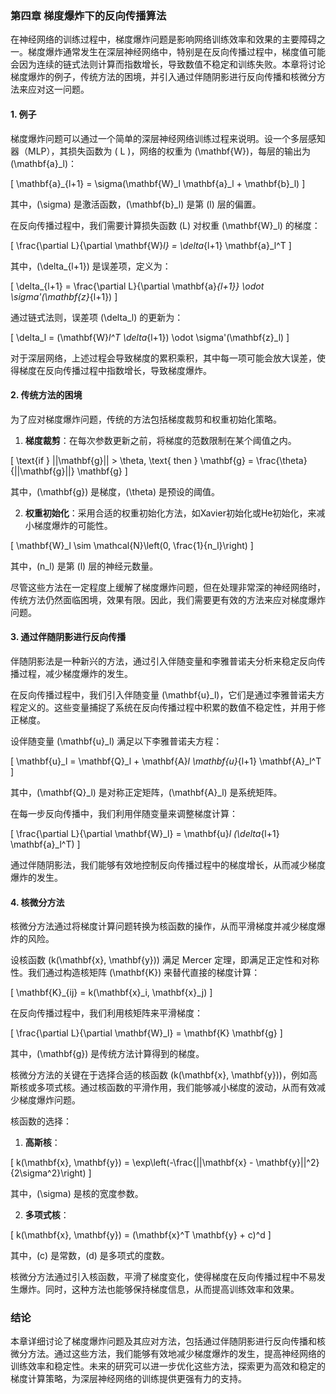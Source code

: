 ### 第四章 梯度爆炸下的反向传播算法

在神经网络的训练过程中，梯度爆炸问题是影响网络训练效率和效果的主要障碍之一。梯度爆炸通常发生在深层神经网络中，特别是在反向传播过程中，梯度值可能会因为连续的链式法则计算而指数增长，导致数值不稳定和训练失败。本章将讨论梯度爆炸的例子，传统方法的困境，并引入通过伴随阴影进行反向传播和核微分方法来应对这一问题。

#### 1. 例子

梯度爆炸问题可以通过一个简单的深层神经网络训练过程来说明。设一个多层感知器（MLP），其损失函数为 \( L \)，网络的权重为 \(\mathbf{W}\)，每层的输出为 \(\mathbf{a}_l\)：

\[ \mathbf{a}_{l+1} = \sigma(\mathbf{W}_l \mathbf{a}_l + \mathbf{b}_l) \]

其中，\(\sigma\) 是激活函数，\(\mathbf{b}_l\) 是第 \(l\) 层的偏置。

在反向传播过程中，我们需要计算损失函数 \(L\) 对权重 \(\mathbf{W}_l\) 的梯度：

\[ \frac{\partial L}{\partial \mathbf{W}_l} = \delta_{l+1} \mathbf{a}_l^T \]

其中，\(\delta_{l+1}\) 是误差项，定义为：

\[ \delta_{l+1} = \frac{\partial L}{\partial \mathbf{a}_{l+1}} \odot \sigma'(\mathbf{z}_{l+1}) \]

通过链式法则，误差项 \(\delta_l\) 的更新为：

\[ \delta_l = (\mathbf{W}_l^T \delta_{l+1}) \odot \sigma'(\mathbf{z}_l) \]

对于深层网络，上述过程会导致梯度的累积乘积，其中每一项可能会放大误差，使得梯度在反向传播过程中指数增长，导致梯度爆炸。

#### 2. 传统方法的困境

为了应对梯度爆炸问题，传统的方法包括梯度裁剪和权重初始化策略。

1. **梯度裁剪**：在每次参数更新之前，将梯度的范数限制在某个阈值之内。

\[ \text{if } ||\mathbf{g}|| > \theta, \text{ then } \mathbf{g} = \frac{\theta}{||\mathbf{g}||} \mathbf{g} \]

其中，\(\mathbf{g}\) 是梯度，\(\theta\) 是预设的阈值。

2. **权重初始化**：采用合适的权重初始化方法，如Xavier初始化或He初始化，来减小梯度爆炸的可能性。

\[ \mathbf{W}_l \sim \mathcal{N}\left(0, \frac{1}{n_l}\right) \]

其中，\(n_l\) 是第 \(l\) 层的神经元数量。

尽管这些方法在一定程度上缓解了梯度爆炸问题，但在处理非常深的神经网络时，传统方法仍然面临困境，效果有限。因此，我们需要更有效的方法来应对梯度爆炸问题。

#### 3. 通过伴随阴影进行反向传播

伴随阴影法是一种新兴的方法，通过引入伴随变量和李雅普诺夫分析来稳定反向传播过程，减少梯度爆炸的发生。

在反向传播过程中，我们引入伴随变量 \(\mathbf{u}_l\)，它们是通过李雅普诺夫方程定义的。这些变量捕捉了系统在反向传播过程中积累的数值不稳定性，并用于修正梯度。

设伴随变量 \(\mathbf{u}_l\) 满足以下李雅普诺夫方程：

\[ \mathbf{u}_l = \mathbf{Q}_l + \mathbf{A}_l \mathbf{u}_{l+1} \mathbf{A}_l^T \]

其中，\(\mathbf{Q}_l\) 是对称正定矩阵，\(\mathbf{A}_l\) 是系统矩阵。

在每一步反向传播中，我们利用伴随变量来调整梯度计算：

\[ \frac{\partial L}{\partial \mathbf{W}_l} = \mathbf{u}_l (\delta_{l+1} \mathbf{a}_l^T) \]

通过伴随阴影法，我们能够有效地控制反向传播过程中的梯度增长，从而减少梯度爆炸的发生。

#### 4. 核微分方法

核微分方法通过将梯度计算问题转换为核函数的操作，从而平滑梯度并减少梯度爆炸的风险。

设核函数 \(k(\mathbf{x}, \mathbf{y})\) 满足 Mercer 定理，即满足正定性和对称性。我们通过构造核矩阵 \(\mathbf{K}\) 来替代直接的梯度计算：

\[ \mathbf{K}_{ij} = k(\mathbf{x}_i, \mathbf{x}_j) \]

在反向传播过程中，我们利用核矩阵来平滑梯度：

\[ \frac{\partial L}{\partial \mathbf{W}_l} = \mathbf{K} \mathbf{g} \]

其中，\(\mathbf{g}\) 是传统方法计算得到的梯度。

核微分方法的关键在于选择合适的核函数 \(k(\mathbf{x}, \mathbf{y})\)，例如高斯核或多项式核。通过核函数的平滑作用，我们能够减小梯度的波动，从而有效减少梯度爆炸问题。

核函数的选择：

1. **高斯核**：

\[ k(\mathbf{x}, \mathbf{y}) = \exp\left(-\frac{||\mathbf{x} - \mathbf{y}||^2}{2\sigma^2}\right) \]

其中，\(\sigma\) 是核的宽度参数。

2. **多项式核**：

\[ k(\mathbf{x}, \mathbf{y}) = (\mathbf{x}^T \mathbf{y} + c)^d \]

其中，\(c\) 是常数，\(d\) 是多项式的度数。

核微分方法通过引入核函数，平滑了梯度变化，使得梯度在反向传播过程中不易发生爆炸。同时，这种方法也能够保持梯度信息，从而提高训练效率和效果。

### 结论

本章详细讨论了梯度爆炸问题及其应对方法，包括通过伴随阴影进行反向传播和核微分方法。通过这些方法，我们能够有效地减少梯度爆炸的发生，提高神经网络的训练效率和稳定性。未来的研究可以进一步优化这些方法，探索更为高效和稳定的梯度计算策略，为深层神经网络的训练提供更强有力的支持。
